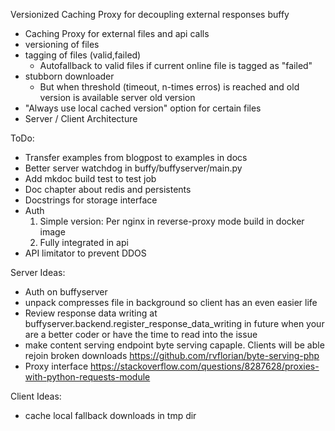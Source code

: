 
Versionized Caching Proxy for decoupling external responses
buffy

* Caching Proxy for external files and api calls
* versioning of files
* tagging of files (valid,failed)
	* Autofallback to valid files if current online file is tagged as "failed"
* stubborn downloader
	* But when threshold (timeout, n-times erros) is reached and old version is available server old version
* "Always use local cached version" option for certain files
* Server / Client Architecture


ToDo:

* Transfer examples from blogpost to examples in docs
* Better server watchdog in buffy/buffyserver/main.py
* Add mkdoc build test to test job
* Doc chapter about redis and persistents
* Docstrings for storage interface
* Auth
  1. Simple version: Per nginx in reverse-proxy mode build in docker image
  2. Fully integrated in api
* API limitator to prevent DDOS

Server Ideas:

* Auth on buffyserver
* unpack compresses file in background so client has an even easier life
* Review response data writing at buffyserver.backend.register_response_data_writing in future when your are a better coder or have the time to read into the issue
* make content serving endpoint byte serving capaple. Clients will be able rejoin broken downloads https://github.com/rvflorian/byte-serving-php
* Proxy interface  https://stackoverflow.com/questions/8287628/proxies-with-python-requests-module

Client Ideas:
* cache local fallback downloads in tmp dir